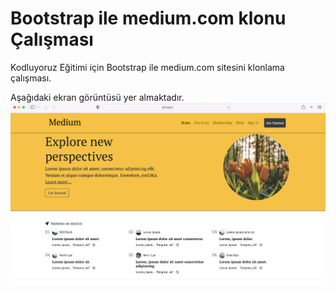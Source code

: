 # Bootstrap ile medium.com klonu Çalışması

Kodluyoruz Eğitimi için Bootstrap ile medium.com sitesini klonlama çalışması.

Aşağıdaki ekran görüntüsü yer almaktadır.
![Ekran Görüntüsü](img/screenshot_1.png)
